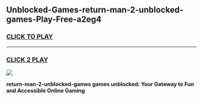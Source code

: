 
## Unblocked-Games-return-man-2-unblocked-games-Play-Free-a2eg4
<h3>
<a href="https://premium76.site?title=return-man-2-unblocked-games&ref=19M">CLICK TO PLAY</a></h3>
<hr>

<h3>
<a href="https://premium76.site?title=return-man-2-unblocked-games&ref=19M">CLICK 2 PLAY</a>
  
</h3>

<a href="https://premium76.site?title=return-man-2-unblocked-games&ref=19M"><img src="https://clearcache.store/games.png"></a>


**return-man-2-unblocked-games games unblocked: Your Gateway to Fun and Accessible Online Gaming**
